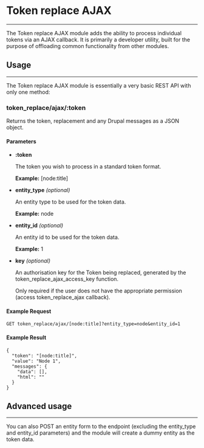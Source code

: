 # Token replace AJAX
--------------------

The Token replace AJAX module adds the ability to process individual tokens via
an AJAX callback. It is primarily a developer utility, built for the purpose of
offloading common functionality from other modules.



## Usage
--------

The Token replace AJAX module is essentially a very basic REST API with only one
method:



### token_replace/ajax/:token

Returns the token, replacement and any Drupal messages as a JSON object.


#### Parameters

- **:token**

    The token you wish to process in a standard token format.
 
    **Example:** [node:title]
  
  
- **entity_type** _(optional)_

    An entity type to be used for the token data.
    
    **Example:** node
    

- **entity_id** _(optional)_

    An entity id to be used for the token data.
    
    **Example:** 1


- **key** _(optional)_

    An authorisation key for the Token being replaced, generated by the
    token_replace_ajax_access_key function.
    
    Only required if the user does not have the appropriate permission (access
    token_replace_ajax callback).



#### Example Request

```GET token_replace/ajax/[node:title]?entity_type=node&entity_id=1```

#### Example Result

```
{
  "token": "[node:title]",
  "value": "Node 1",
  "messages": {
    "data": [],
    "html": ""
  }
}
```


## Advanced usage
-----------------

You can also POST an entity form to the endpoint (excluding the entity_type and
entity_id parameters) and the module will create a dummy entity as the token
data.
